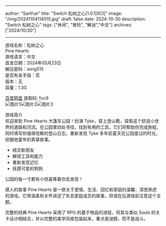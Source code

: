 
---
author: "SanYue"
title: "Switch 松树之心[1.0.1|XCI]"
image: "/img/20241104114015.jpg"
draft: false
date: 2024-10-30
description: "Switch 松树之心"
tags: ["休闲", "冒险", "解谜","中文"]
archives: ["2024/10/30"]

---

游戏名称：松树之心   
Pine Hearts    
游戏语言：中文  
首发日期：2024年05月23日  
解压密码：wing515  
是否有金手指：否  
版本：无   
容量：1.3G

[百度网盘](https://pan.baidu.com/s/1lJXwLpQSGIyywJyE83oIKg) 提取码: fuc9  
![图片1](/img/06b56d1a.jpg)![图片2](/img/dcec9f5d.jpg)![图片3](/img/fd48da5d.jpg)  

游戏简介  
欢迎来到 Pine Hearts 大篷车公园！扮演 Tyke，穿上登山靴，探索这个舒适小世界的道路和河流。在公园里四处寻找，找到有用的工具，它们将帮助你完成旅程，同时填写你值得信赖的登山日志。重新发现 Tyke 多年前夏天在公园度过的时光，挖掘他童年的真挚故事。

- 结交新朋友
- 解锁工具和能力
- 重新发现记忆
- 抚摸可爱的狗狗

公园的每一寸都有小惊喜等着你去发现！

感人的故事
Pine Hearts 是一款关于爱情、生活、回忆和家庭的温馨、深思熟虑的游戏。它用温柔和关怀讲述了失去家庭成员的故事，但请在玩游戏前注意这个主题。

完整的经典
Pine Hearts 采用了 RPG 的基于物品的进程，将其与类似 Souls 的关卡设计相结合，并以完整的美学风格包装起来，重点是谜题，而不是战斗。

